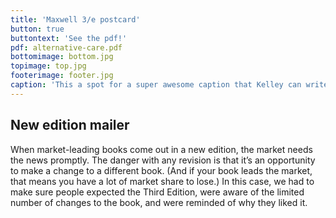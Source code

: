 ```yaml
---
title: 'Maxwell 3/e postcard'
button: true
buttontext: 'See the pdf!'
pdf: alternative-care.pdf
bottomimage: bottom.jpg
topimage: top.jpg
footerimage: footer.jpg
caption: 'This a spot for a super awesome caption that Kelley can write.'
---
```


## New edition mailer
When market-leading books come out in a new edition, the market needs the news promptly. The danger with any revision is that it’s an opportunity to make a change to a different book. (And if your book leads the market, that means you have a lot of market share to lose.) In this case, we had to make sure people expected the Third Edition, were aware of the limited number of changes to the book, and were reminded of why they liked it.